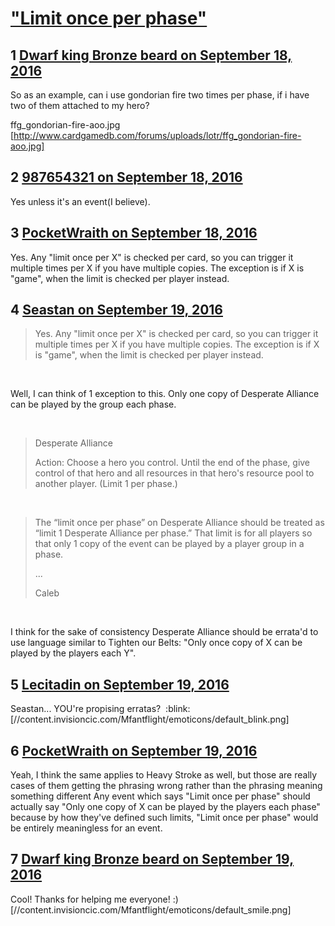 # [&quot;Limit once per phase&quot;](https://community.fantasyflightgames.com/topic/230371-limit-once-per-phase/)

## 1 [Dwarf king Bronze beard on September 18, 2016](https://community.fantasyflightgames.com/topic/230371-limit-once-per-phase/?do=findComment&comment=2419302)

So as an example, can i use gondorian fire two times per phase, if i have two of them attached to my hero?

ffg_gondorian-fire-aoo.jpg [http://www.cardgamedb.com/forums/uploads/lotr/ffg_gondorian-fire-aoo.jpg]

## 2 [987654321 on September 18, 2016](https://community.fantasyflightgames.com/topic/230371-limit-once-per-phase/?do=findComment&comment=2419334)

Yes unless it's an event(I believe).

## 3 [PocketWraith on September 18, 2016](https://community.fantasyflightgames.com/topic/230371-limit-once-per-phase/?do=findComment&comment=2419527)

Yes. Any "limit once per X" is checked per card, so you can trigger it multiple times per X if you have multiple copies. The exception is if X is "game", when the limit is checked per player instead.

## 4 [Seastan on September 19, 2016](https://community.fantasyflightgames.com/topic/230371-limit-once-per-phase/?do=findComment&comment=2421067)

> Yes. Any "limit once per X" is checked per card, so you can trigger it multiple times per X if you have multiple copies. The exception is if X is "game", when the limit is checked per player instead.

 

Well, I can think of 1 exception to this. Only one copy of Desperate Alliance can be played by the group each phase.

 

> Desperate Alliance
> 
> Action: Choose a hero you control. Until the end of the phase, give control of that hero and all resources in that hero's resource pool to another player. (Limit 1 per phase.)

 

> The “limit once per phase” on Desperate Alliance should be treated as “limit 1 Desperate Alliance per phase.” That limit is for all players so that only 1 copy of the event can be played by a player group in a phase.
> 
> ...
> 
> Caleb

 

I think for the sake of consistency Desperate Alliance should be errata'd to use language similar to Tighten our Belts: "Only once copy of X can be played by the players each Y".

## 5 [Lecitadin on September 19, 2016](https://community.fantasyflightgames.com/topic/230371-limit-once-per-phase/?do=findComment&comment=2421131)

Seastan... YOU're propising erratas?  :blink: [//content.invisioncic.com/Mfantflight/emoticons/default_blink.png]

## 6 [PocketWraith on September 19, 2016](https://community.fantasyflightgames.com/topic/230371-limit-once-per-phase/?do=findComment&comment=2421148)

Yeah, I think the same applies to Heavy Stroke as well, but those are really cases of them getting the phrasing wrong rather than the phrasing meaning something different Any event which says "Limit once per phase" should actually say "Only one copy of X can be played by the players each phase" because by how they've defined such limits, "Limit once per phase" would be entirely meaningless for an event.

## 7 [Dwarf king Bronze beard on September 19, 2016](https://community.fantasyflightgames.com/topic/230371-limit-once-per-phase/?do=findComment&comment=2421375)

Cool! Thanks for helping me everyone! :) [//content.invisioncic.com/Mfantflight/emoticons/default_smile.png]

